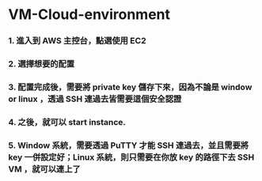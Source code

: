 # VM-Cloud-environment

### 1. 進入到 AWS 主控台，點選使用 EC2
### 2. 選擇想要的配置
### 3. 配置完成後，需要將 private key 儲存下來，因為不論是 window or linux ，透過 SSH 連過去皆需要這個安全認證
### 4. 之後，就可以 start instance.
### 5. Window 系統，需要透過 PuTTY 才能 SSH 連過去，並且需要將 key 一併設定好；Linux 系統，則只需要在你放 key 的路徑下去 SSH VM ，就可以連上了
